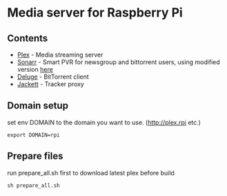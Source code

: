 # Media server for Raspberry Pi
## Contents
* [Plex](https://www.plex.tv/) - Media streaming server
* [Sonarr](https://github.com/Sonarr/Sonarr) - Smart PVR for newsgroup and bittorrent users, using modified version [here](https://github.com/lowet84/Sonarr)
* [Deluge](https://github.com/deluge-torrent/deluge) - BitTorrent client
* [Jackett](https://github.com/Jackett/Jackett) - Tracker proxy


## Domain setup
set env DOMAIN to the domain you want to use. (http://plex.rpi etc.)

```
export DOMAIN=rpi
```

## Prepare files
run prepare_all.sh first to download latest plex before build

```
sh prepare_all.sh
```

